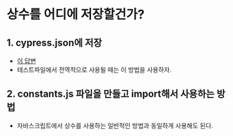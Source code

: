 # 상수를 어디에 저장할건가?

## 1. cypress.json에 저장

* [이 답변](https://stackoverflow.com/a/49737988)
* 테스트파일에서 전역적으로 사용될 때는 이 방법을 사용하자.

## 2. constants.js 파일을 만들고 import해서 사용하는 방법

* 자바스크립트에서 상수를 사용하는 일반적인 방법과 동일하게 사용해도 된다.

